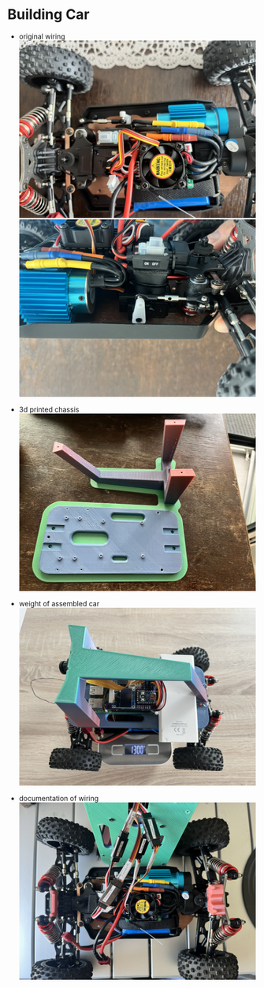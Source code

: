 # Building Car

- original wiring
  ![](media/IMG_9825.jpeg)
  ![](media/IMG_9826.jpeg)
  
- 3d printed chassis
  ![](media/IMG_0006.jpeg)

- weight of assembled car
  ![](media/IMG_0066.jpeg)

- documentation of wiring
  ![](media/IMG_0074.jpeg)
